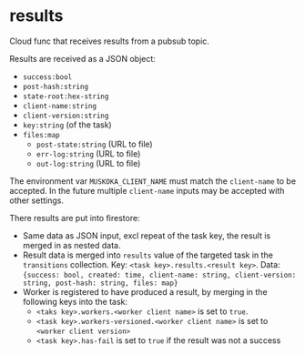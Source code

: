 # results

Cloud func that receives results from a pubsub topic.

Results are received as a JSON object:
 - `success:bool`
 - `post-hash:string`
 - `state-root:hex-string`
 - `client-name:string`
 - `client-version:string`
 - `key:string` (of the task)
 - `files:map`
    - `post-state:string` (URL to file)
    - `err-log:string` (URL to file)
    - `out-log:string` (URL to file)
 
The environment var `MUSKOKA_CLIENT_NAME` must match the `client-name` to be accepted.
In the future multiple `client-name` inputs may be accepted with other settings.

There results are put into firestore:
  - Same data as JSON input, excl repeat of the task key, the result is merged in as nested data.
  - Result data is merged into `results` value of the targeted task in the `transitions` collection.
    Key: `<task key>.results.<result key>`. Data: `{success: bool, created: time, client-name: string, client-version: string, post-hash: string, files: map}`
  - Worker is registered to have produced a result, by merging in the following keys into the task:
      - `<taks key>.workers.<worker client name>` is set to `true`.
      - `<task key>.workers-versioned.<worker client name>` is set to `<worker client version>`
      - `<task key>.has-fail` is set to `true` if the result was not a success
